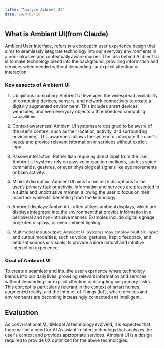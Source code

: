 ```yaml
---
title: "Analyze Ambient UI"
date: 2024-05-16
---
```


## What is Ambient UI(from Claude)
Ambient User Interface, refers to a concept in user experience design that aims to seamlessly integrate technology into our everyday environments in a non-intrusive and contextually aware manner. The idea behind Ambient UI is to make technology blend into the background, providing information and services when needed without demanding our explicit attention or interaction.

### Key aspects of Ambient UI

1. Ubiquitous computing: Ambient UI leverages the widespread availability of computing devices, sensors, and network connectivity to create a digitally augmented environment. This includes smart devices, wearables, and even everyday objects with embedded computing capabilities.

2. Context awareness: Ambient UI systems are designed to be aware of the user's context, such as their location, activity, and surrounding environment. This awareness allows the system to anticipate the user's needs and provide relevant information or services without explicit input.

3. Passive interaction: Rather than requiring direct input from the user, Ambient UI systems rely on passive interaction methods, such as voice commands, gestures, or even physiological signals like eye movements or brain activity.

4. Minimal disruption: Ambient UI aims to minimize disruptions to the user's primary task or activity. Information and services are presented in a subtle and unobtrusive manner, allowing the user to focus on their main task while still benefiting from the technology.

5. Ambient displays: Ambient UI often utilizes ambient displays, which are displays integrated into the environment that provide information in a peripheral and non-intrusive manner. Examples include digital signage, projected displays, or even ambient lighting.

6. Multimodal input/output: Ambient UI systems may employ multiple input and output modalities, such as voice, gestures, haptic feedback, and ambient sounds or visuals, to provide a more natural and intuitive interaction experience.

### Goal of Ambient UI
To create a seamless and intuitive user experience where technology blends into our daily lives, providing relevant information and services without demanding our explicit attention or disrupting our primary tasks. This concept is particularly relevant in the context of smart homes, augmented reality, and the Internet of Things (IoT), where devices and environments are becoming increasingly connected and intelligent.

## Evaluation
As conversational MultiModal AI technology evolveld, it is expected that there will be a need for AI Assistant-related technology that analyzes the user's context and provides appropriate services.
Ambient UI is a design required to provide UX optimized for the above technologies.
